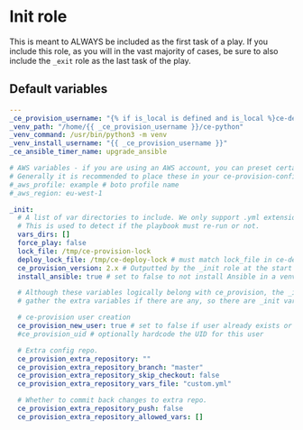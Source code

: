 # Init role

This is meant to ALWAYS be included as the first task of a play. If you include this role, as you will in the vast majority of cases, be sure to also include the `_exit` role as the last task of the play.

<!--TOC-->
<!--ENDTOC-->

<!--ROLEVARS-->
## Default variables
```yaml
---
_ce_provision_username: "{% if is_local is defined and is_local %}ce-dev{% else %}controller{% endif %}"
_venv_path: "/home/{{ _ce_provision_username }}/ce-python"
_venv_command: /usr/bin/python3 -m venv
_venv_install_username: "{{ _ce_provision_username }}"
_ce_ansible_timer_name: upgrade_ansible

# AWS variables - if you are using an AWS account, you can preset certain variables
# Generally it is recommended to place these in your ce-provision-config repository under hosts/group_vars/all
#_aws_profile: example # boto profile name
#_aws_region: eu-west-1

_init:
  # A list of var directories to include. We only support .yml extensions.
  # This is used to detect if the playbook must re-run or not.
  vars_dirs: []
  force_play: false
  lock_file: /tmp/ce-provision-lock
  deploy_lock_file: /tmp/ce-deploy-lock # must match lock_file in ce-deploy
  ce_provision_version: 2.x # Outputted by the _init role at the start of plays
  install_ansible: true # set to false to not install Ansible in a venv

  # Although these variables logically belong with ce_provision, the _init role needs to
  # gather the extra variables if there are any, so there are _init variables.

  # ce-provision user creation
  ce_provision_new_user: true # set to false if user already exists or is ephemeral, e.g. an LDAP user
  #ce_provision_uid # optionally hardcode the UID for this user

  # Extra config repo.
  ce_provision_extra_repository: ""
  ce_provision_extra_repository_branch: "master"
  ce_provision_extra_repository_skip_checkout: false
  ce_provision_extra_repository_vars_file: "custom.yml"

  # Whether to commit back changes to extra repo.
  ce_provision_extra_repository_push: false
  ce_provision_extra_repository_allowed_vars: []

```

<!--ENDROLEVARS-->
